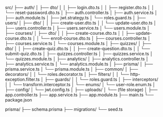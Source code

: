src/
├── auth/
│   ├── dto/
│   │   ├── login.dto.ts
│   │   ├── register.dto.ts
│   │   └── reset-password.dto.ts
│   ├── auth.controller.ts
│   ├── auth.service.ts
│   ├── auth.module.ts
│   ├── jwt.strategy.ts
│   └── roles.guard.ts
│
├── users/
│   ├── dto/
│   │   ├── create-user.dto.ts
│   │   └── update-user.dto.ts
│   ├── users.controller.ts
│   ├── users.service.ts
│   └── users.module.ts
│
├── courses/
│   ├── dto/
│   │   ├── create-course.dto.ts
│   │   ├── update-course.dto.ts
│   │   └── enroll-course.dto.ts
│   ├── courses.controller.ts
│   ├── courses.service.ts
│   └── courses.module.ts
│
├── quizzes/
│   ├── dto/
│   │   ├── create-quiz.dto.ts
│   │   ├── create-question.dto.ts
│   │   └── submit-quiz.dto.ts
│   ├── quizzes.controller.ts
│   ├── quizzes.service.ts
│   └── quizzes.module.ts
│
├── analytics/
│   ├── analytics.controller.ts
│   ├── analytics.service.ts
│   └── analytics.module.ts
│
├── prisma/
│   ├── prisma.service.ts
│   └── prisma.module.ts
│
├── common/
│   ├── decorators/
│   │   └── roles.decorator.ts
│   ├── filters/
│   │   └── http-exception.filter.ts
│   ├── guards/
│   │   └── roles.guard.ts
│   ├── interceptors/
│   │   └── transform.interceptor.ts
│   └── enums/
│       └── user-role.enum.ts
│
├── config/
│   └── jwt.config.ts
│
├── uploads/
│   └── (file storage)
│
├── app.controller.ts
├── app.service.ts
├── app.module.ts
├── main.ts
└── package.json

prisma/
├── schema.prisma
├── migrations/
└── seed.ts